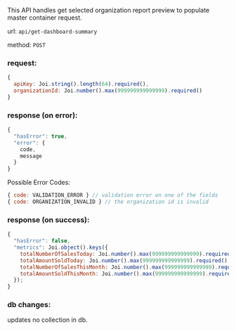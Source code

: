 This API handles get selected organization report preview to populate master container request.

url: `api/get-dashboard-summary`

method: `POST`

### request: 
```js
{
  apiKey: Joi.string().length(64).required(),
  organizationId: Joi.number().max(999999999999999).required()
}
```

### response (on error):
```js
{
  "hasError": true,
  "error": {
    code,
    message
  }
}
```

Possible Error Codes:
```js
{ code: VALIDATION_ERROR } // validation error on one of the fields
{ code: ORGANIZATION_INVALID } // the organization id is invalid
```

### response (on success):
```js
{
  "hasError": false,
  "metrics": Joi.object().keys({
    totalNumberOfSalesToday: Joi.number().max(999999999999999).required(),
    totalAmountSoldToday: Joi.number().max(999999999999999).required(),
    totalNumberOfSalesThisMonth: Joi.number().max(999999999999999).required(),
    totalAmountSoldThisMonth: Joi.number().max(999999999999999).required()
  });
}
```

### db changes:
updates no collection in db.